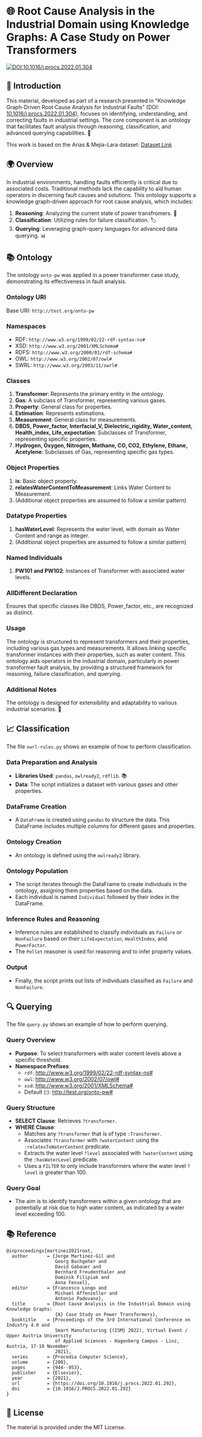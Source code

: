 # 🌐 Root Cause Analysis in the Industrial Domain using Knowledge Graphs: A Case Study on Power Transformers

[![DOI:10.1016/j.procs.2022.01.304](https://img.shields.io/badge/DOI-10.1016%2Fj.procs.2022.01.304-blue.svg)](https://doi.org/10.1016/j.procs.2022.01.304)

## 📖 Introduction
This material, developed as part of a research presented in "Knowledge Graph-Driven Root Cause Analysis for Industrial Faults" (DOI: [10.1016/j.procs.2022.01.304](https://www.sciencedirect.com/science/article/pii/S1877050922003015)), focuses on identifying, understanding, and correcting faults in industrial settings. The core component is an ontology that facilitates fault analysis through reasoning, classification, and advanced querying capabilities. 🧠

This work is based on the Arias & Mejia-Lara dataset: [Dataset Link](https://data.mendeley.com/datasets/rz75w3fkxy/1)

## 🌍 Overview
In industrial environments, handling faults efficiently is critical due to associated costs. Traditional methods lack the capability to aid human operators in discerning fault causes and solutions. This ontology supports a knowledge graph-driven approach for root cause analysis, which includes:
1. **Reasoning**: Analyzing the current state of power transfromers. 🤖
2. **Classification**: Utilizing rules for failure classification. 🏷️
3. **Querying**: Leveraging graph-query languages for advanced data querying. 📊

## 📚 Ontology
The ontology `onto-pw` was applied in a power transformer case study, demonstrating its effectiveness  in fault analysis.

### Ontology URI
Base URI: `http://test.org/onto-pw`

### Namespaces
- RDF: `http://www.w3.org/1999/02/22-rdf-syntax-ns#`
- XSD: `http://www.w3.org/2001/XMLSchema#`
- RDFS: `http://www.w3.org/2000/01/rdf-schema#`
- OWL: `http://www.w3.org/2002/07/owl#`
- SWRL: `http://www.w3.org/2003/11/swrl#`

### Classes
1. **Transformer**: Represents the primary entity in the ontology.
2. **Gas**: A subclass of Transformer, representing various gases.
3. **Property**: General class for properties.
4. **Estimation**: Represents estimations.
5. **Measurement**: General class for measurements.
6. **DBDS, Power_factor, Interfacial_V, Dielectric_rigidity, Water_content, Health_index, Life_expectation**: Subclasses of Transformer, representing specific properties.
7. **Hydrogen, Oxygen, Nitrogen, Methane, CO, CO2, Ethylene, Ethane, Acetylene**: Subclasses of Gas, representing specific gas types.

### Object Properties
1. **is**: Basic object property.
2. **relatesWaterContentToMeasurement**: Links Water Content to Measurement.
3. (Additional object properties are assumed to follow a similar pattern)

### Datatype Properties
1. **hasWaterLevel**: Represents the water level, with domain as Water Content and range as integer.
2. (Additional object properties are assumed to follow a similar pattern)

### Named Individuals
1. **PW101 and PW102**: Instances of Transformer with associated water levels.

### AllDifferent Declaration
Ensures that specific classes like DBDS, Power_factor, etc., are recognized as distinct.

### Usage
The ontology is structured to represent transformers and their properties, including various gas types and measurements. It allows linking specific transformer instances with their properties, such as water content. This ontology aids operators in the industrial domain, particularly in power transformer fault analysis, by providing a structured framework for reasoning, failure classification, and querying.

### Additional Notes
The ontology is designed for extensibility and adaptability to various industrial scenarios. 🌟

## 📈 Classification

The file `swrl-rules.py` shows an example of how to perform classification.

### Data Preparation and Analysis
- **Libraries Used**: `pandas`, `owlready2`, `rdflib`. 📚
- **Data**: The script initializes a dataset with various gases and other properties.

### DataFrame Creation
- A `DataFrame` is created using `pandas` to structure the data. This DataFrame includes multiple columns for different gases and properties.

### Ontology Creation
- An ontology is defined using the `owlready2` library.

### Ontology Population
- The script iterates through the DataFrame to create individuals in the ontology, assigning them properties based on the data.
- Each individual is named `Individual` followed by their index in the DataFrame.

### Inference Rules and Reasoning
- Inference rules are established to classify individuals as `Failure` or `NonFailure` based on their `LifeExpectation`, `HealthIndex`, and `PowerFactor`.
- The `Pellet` reasoner is used for reasoning and to infer property values.

### Output
- Finally, the script prints out lists of individuals classified as `Failure` and `NonFailure`.

## 🔍 Querying
The file `query.py` shows an example of how to perform querying.

### Query Overview
- **Purpose**: To select transformers with water content levels above a specific threshold.
- **Namespace Prefixes**:
  - `rdf`: <http://www.w3.org/1999/02/22-rdf-syntax-ns#>
  - `owl`: <http://www.w3.org/2002/07/owl#>
  - `xsd`: <http://www.w3.org/2001/XMLSchema#>
  - Default (:): <http://test.org/onto-pw#>

### Query Structure
- **SELECT Clause**: Retrieves `?transformer`.
- **WHERE Clause**:
  - Matches any `?transformer` that is of type `:Transformer`.
  - Associates `?transformer` with `?waterContent` using the `:relatesToWaterContent` predicate.
  - Extracts the water level `?level` associated with `?waterContent` using the `:hasWaterLevel` predicate.
  - Uses a `FILTER` to only include transformers where the water level `?level` is greater than 100.

### Query Goal
- The aim is to identify transformers within a given ontology that are potentially at risk due to high water content, as indicated by a water level exceeding 100.

## 📚 Reference

```
@inproceedings{martinez2021root,
  author       = {Jorge Martinez-Gil and
                  Georg Buchgeher and
                  David Gabauer and
                  Bernhard Freudenthaler and
                  Dominik Filipiak and
                  Anna Fensel},
  editor       = {Francesco Longo and
                  Michael Affenzeller and
                  Antonio Padovano},
  title        = {Root Cause Analysis in the Industrial Domain using Knowledge Graphs:
                  {A} Case Study on Power Transformers},
  booktitle    = {Proceedings of the 3rd International Conference on Industry 4.0 and
                  Smart Manufacturing {(ISM} 2022), Virtual Event / Upper Austria University
                  of Applied Sciences - Hagenberg Campus - Linz, Austria, 17-19 November
                  2021},
  series       = {Procedia Computer Science},
  volume       = {200},
  pages        = {944--953},
  publisher    = {Elsevier},
  year         = {2021},
  url          = {https://doi.org/10.1016/j.procs.2022.01.292},
  doi          = {10.1016/J.PROCS.2022.01.292}
}
```

## 📄 License

The material is provided under the MIT License.
